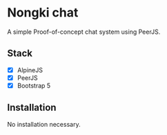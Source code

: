 # Nongki chat
A simple Proof-of-concept chat system using PeerJS.

## Stack
- [x] AlpineJS
- [x] PeerJS
- [x] Bootstrap 5

## Installation
No installation necessary.